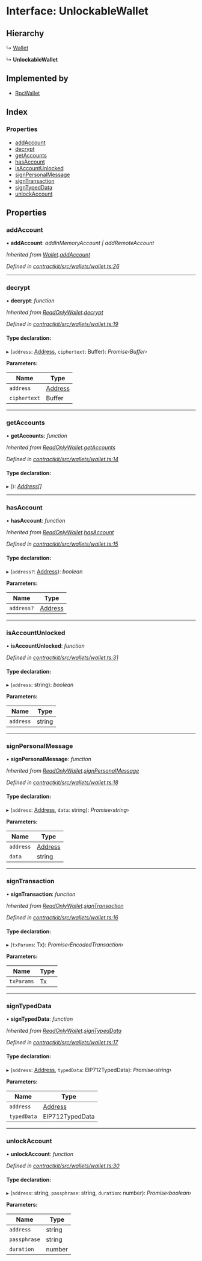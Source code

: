 # Interface: UnlockableWallet

## Hierarchy

  ↳ [Wallet](_wallets_wallet_.wallet.md)

  ↳ **UnlockableWallet**

## Implemented by

* [RpcWallet](../classes/_wallets_rpc_wallet_.rpcwallet.md)

## Index

### Properties

* [addAccount](_wallets_wallet_.unlockablewallet.md#addaccount)
* [decrypt](_wallets_wallet_.unlockablewallet.md#decrypt)
* [getAccounts](_wallets_wallet_.unlockablewallet.md#getaccounts)
* [hasAccount](_wallets_wallet_.unlockablewallet.md#hasaccount)
* [isAccountUnlocked](_wallets_wallet_.unlockablewallet.md#isaccountunlocked)
* [signPersonalMessage](_wallets_wallet_.unlockablewallet.md#signpersonalmessage)
* [signTransaction](_wallets_wallet_.unlockablewallet.md#signtransaction)
* [signTypedData](_wallets_wallet_.unlockablewallet.md#signtypeddata)
* [unlockAccount](_wallets_wallet_.unlockablewallet.md#unlockaccount)

## Properties

###  addAccount

• **addAccount**: *addInMemoryAccount | addRemoteAccount*

*Inherited from [Wallet](_wallets_wallet_.wallet.md).[addAccount](_wallets_wallet_.wallet.md#addaccount)*

*Defined in [contractkit/src/wallets/wallet.ts:26](https://github.com/celo-org/celo-monorepo/blob/master/packages/contractkit/src/wallets/wallet.ts#L26)*

___

###  decrypt

• **decrypt**: *function*

*Inherited from [ReadOnlyWallet](_wallets_wallet_.readonlywallet.md).[decrypt](_wallets_wallet_.readonlywallet.md#decrypt)*

*Defined in [contractkit/src/wallets/wallet.ts:19](https://github.com/celo-org/celo-monorepo/blob/master/packages/contractkit/src/wallets/wallet.ts#L19)*

#### Type declaration:

▸ (`address`: [Address](../modules/_base_.md#address), `ciphertext`: Buffer): *Promise‹Buffer›*

**Parameters:**

Name | Type |
------ | ------ |
`address` | [Address](../modules/_base_.md#address) |
`ciphertext` | Buffer |

___

###  getAccounts

• **getAccounts**: *function*

*Inherited from [ReadOnlyWallet](_wallets_wallet_.readonlywallet.md).[getAccounts](_wallets_wallet_.readonlywallet.md#getaccounts)*

*Defined in [contractkit/src/wallets/wallet.ts:14](https://github.com/celo-org/celo-monorepo/blob/master/packages/contractkit/src/wallets/wallet.ts#L14)*

#### Type declaration:

▸ (): *[Address](../modules/_base_.md#address)[]*

___

###  hasAccount

• **hasAccount**: *function*

*Inherited from [ReadOnlyWallet](_wallets_wallet_.readonlywallet.md).[hasAccount](_wallets_wallet_.readonlywallet.md#hasaccount)*

*Defined in [contractkit/src/wallets/wallet.ts:15](https://github.com/celo-org/celo-monorepo/blob/master/packages/contractkit/src/wallets/wallet.ts#L15)*

#### Type declaration:

▸ (`address?`: [Address](../modules/_base_.md#address)): *boolean*

**Parameters:**

Name | Type |
------ | ------ |
`address?` | [Address](../modules/_base_.md#address) |

___

###  isAccountUnlocked

• **isAccountUnlocked**: *function*

*Defined in [contractkit/src/wallets/wallet.ts:31](https://github.com/celo-org/celo-monorepo/blob/master/packages/contractkit/src/wallets/wallet.ts#L31)*

#### Type declaration:

▸ (`address`: string): *boolean*

**Parameters:**

Name | Type |
------ | ------ |
`address` | string |

___

###  signPersonalMessage

• **signPersonalMessage**: *function*

*Inherited from [ReadOnlyWallet](_wallets_wallet_.readonlywallet.md).[signPersonalMessage](_wallets_wallet_.readonlywallet.md#signpersonalmessage)*

*Defined in [contractkit/src/wallets/wallet.ts:18](https://github.com/celo-org/celo-monorepo/blob/master/packages/contractkit/src/wallets/wallet.ts#L18)*

#### Type declaration:

▸ (`address`: [Address](../modules/_base_.md#address), `data`: string): *Promise‹string›*

**Parameters:**

Name | Type |
------ | ------ |
`address` | [Address](../modules/_base_.md#address) |
`data` | string |

___

###  signTransaction

• **signTransaction**: *function*

*Inherited from [ReadOnlyWallet](_wallets_wallet_.readonlywallet.md).[signTransaction](_wallets_wallet_.readonlywallet.md#signtransaction)*

*Defined in [contractkit/src/wallets/wallet.ts:16](https://github.com/celo-org/celo-monorepo/blob/master/packages/contractkit/src/wallets/wallet.ts#L16)*

#### Type declaration:

▸ (`txParams`: Tx): *Promise‹EncodedTransaction›*

**Parameters:**

Name | Type |
------ | ------ |
`txParams` | Tx |

___

###  signTypedData

• **signTypedData**: *function*

*Inherited from [ReadOnlyWallet](_wallets_wallet_.readonlywallet.md).[signTypedData](_wallets_wallet_.readonlywallet.md#signtypeddata)*

*Defined in [contractkit/src/wallets/wallet.ts:17](https://github.com/celo-org/celo-monorepo/blob/master/packages/contractkit/src/wallets/wallet.ts#L17)*

#### Type declaration:

▸ (`address`: [Address](../modules/_base_.md#address), `typedData`: EIP712TypedData): *Promise‹string›*

**Parameters:**

Name | Type |
------ | ------ |
`address` | [Address](../modules/_base_.md#address) |
`typedData` | EIP712TypedData |

___

###  unlockAccount

• **unlockAccount**: *function*

*Defined in [contractkit/src/wallets/wallet.ts:30](https://github.com/celo-org/celo-monorepo/blob/master/packages/contractkit/src/wallets/wallet.ts#L30)*

#### Type declaration:

▸ (`address`: string, `passphrase`: string, `duration`: number): *Promise‹boolean›*

**Parameters:**

Name | Type |
------ | ------ |
`address` | string |
`passphrase` | string |
`duration` | number |
